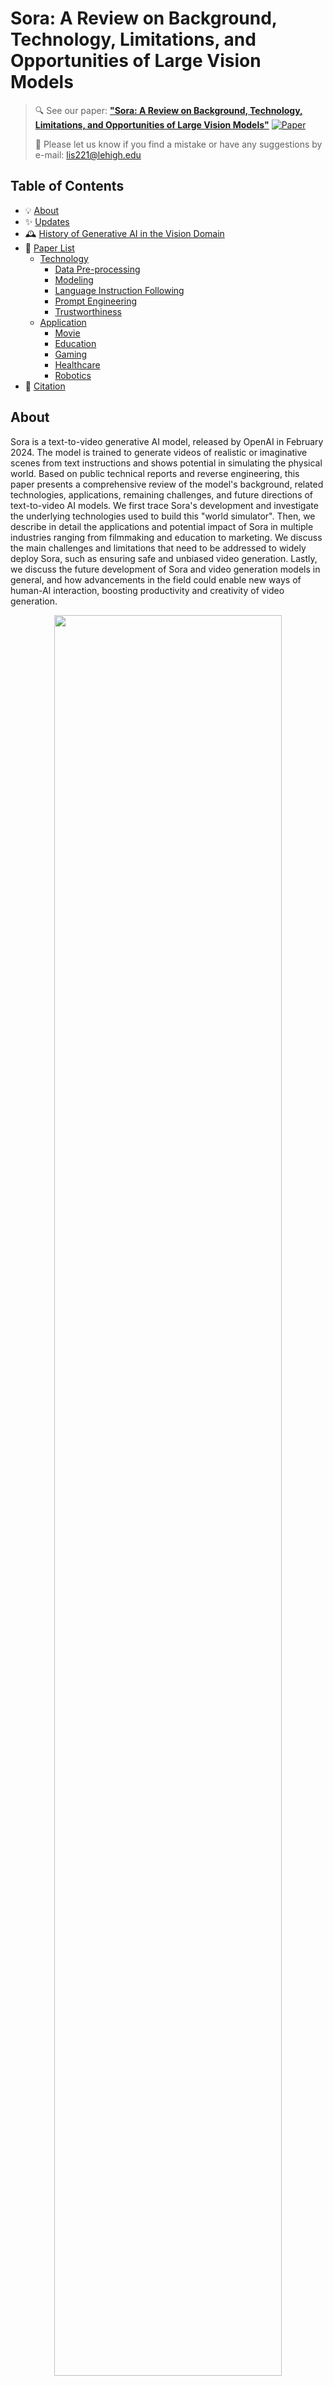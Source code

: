 # Sora: A Review on Background, Technology, Limitations, and Opportunities of Large Vision Models

> 🔍 See our paper: [**"Sora: A Review on Background, Technology, Limitations, and Opportunities of Large Vision Models"**](https://arxiv.org/abs/2402.17177) [![Paper](https://img.shields.io/badge/Paper-%F0%9F%8E%93-lightblue?style=flat-square)](https://arxiv.org/abs/2402.17177)
> 
> 📧 Please let us know if you find a mistake or have any suggestions by e-mail: lis221@lehigh.edu

## Table of Contents
- 💡 [About](#about)
- ✨ [Updates](#updates)
- 🕰️ [History of Generative AI in the Vision Domain](#history-of-generative-ai-in-the-vision-domain)
- 📑 [Paper List](#paper-list)
    - [Technology](#technology)
        - [Data Pre-processing](#data-pre-processing)
        - [Modeling](#modeling)
        - [Language Instruction Following](#language-instruction-following)
        - [Prompt Engineering](#prompt-engineering)
        - [Trustworthiness](#trustworthiness)
    - [Application](#application)
        - [Movie](#movie)
        - [Education](#education)
        - [Gaming](#gaming)
        - [Healthcare](#healthcare)
        - [Robotics](#robotics)
- 🔗 [Citation](#citation)
## About
Sora is a text-to-video generative AI model, released by OpenAI in February 2024. The model is trained to generate videos of realistic or imaginative scenes from text instructions and shows potential in simulating the physical world. Based on public technical reports and reverse engineering, this paper presents a comprehensive review of the model's background, related technologies, applications, remaining challenges, and future directions of text-to-video AI models. We first trace Sora's development and investigate the underlying technologies used to build this "world simulator". Then, we describe in detail the applications and potential impact of Sora in multiple industries ranging from filmmaking and education to marketing. We discuss the main challenges and limitations that need to be addressed to widely deploy Sora, such as ensuring safe and unbiased video generation. Lastly, we discuss the future development of Sora and video generation models in general, and how advancements in the field could enable new ways of human-AI interaction, boosting productivity and creativity of video generation.
<div align="center">
<img src="https://raw.githubusercontent.com/lichao-sun/SoraReview/main/image/sora_framework.png" width="85%"></div>

## Updates
- 📄 [28/02/2024] Our paper has been uploaded to arXiv and was selected as the Daily Paper by Hugging Face.

## History of Generative AI in the Vision Domain
<div align="center">
<img src="https://raw.githubusercontent.com/lichao-sun/SoraReview/main/image/history.png" width="85%"></div>

## Paper List
<div align="center">
<img src="https://raw.githubusercontent.com/lichao-sun/SoraReview/main/image/paper_list_structure.png" width="70%"></div>

### Technology
####  Data Pre-processing
- (*NeurIPS'23*) Patch n’Pack: Navit, A Vision Transformer for Any Aspect Ratio and Resolution [[paper]](https://proceedings.neurips.cc/paper_files/paper/2023/file/06ea400b9b7cfce6428ec27a371632eb-Paper-Conference.pdf)
- (*ICLR'21*) An Image is Worth 16x16 Words: Transformers for Image Recognition at Scale [[paper]](https://arxiv.org/abs/2010.11929)[[code]](https://github.com/google-research/vision_transformer)
- (*arXiv 2013.12*) Auto-Encoding Variational Bayes [[paper]](https://arxiv.org/abs/1312.6114)
- (*ICCV'21*) Vivit: A Video Vision Transformer [[paper]](https://openaccess.thecvf.com/content/ICCV2021/html/Arnab_ViViT_A_Video_Vision_Transformer_ICCV_2021_paper.html?ref=https://githubhelp.com)[[code]](https://github.com/google-research/scenic/tree/main/scenic/projects/vivit)
- (*ICML'21*) Is Space-Time Attention All You Need for Video Understanding? [[paper]](https://arxiv.org/abs/2102.05095)[[code]](https://github.com/facebookresearch/TimeSformer)
- (*NeurIPS'17*) Neural Discrete Representation Learning [[paper]](https://proceedings.neurips.cc/paper_files/paper/2017/file/7a98af17e63a0ac09ce2e96d03992fbc-Paper.pdf)[[code]](https://github.com/google-deepmind/sonnet/blob/v2/sonnet/src/nets/vqvae.py)
- (*CVPR'22*) High-Resolution Image Synthesis with Latent Diffusion Models [[paper]](https://openaccess.thecvf.com/content/CVPR2022/papers/Rombach_High-Resolution_Image_Synthesis_With_Latent_Diffusion_Models_CVPR_2022_paper.pdf)[[code]](https://github.com/CompVis/latent-diffusion)
#### Modeling
- (*JMLR'22*) Cascaded Diffusion Models for High Fidelity Image Generation [[paper]](https://dl.acm.org/doi/abs/10.5555/3586589.3586636)
- (*ICLR'22*) Progressive Distillation for Fast Sampling of Diffusion Models [[paper]](https://arxiv.org/abs/2202.00512)[[code]](https://github.com/google-research/google-research/tree/master/diffusion_distillation)
- Imagen Video: High Definition Video Generation with Diffusion Models [[paper]](https://arxiv.org/abs/2210.02303)
- (*CVPR'23*) Align Your Latents: High-Resolution Video Synthesis with Latent Diffusion Models [[paper]](https://openaccess.thecvf.com/content/CVPR2023/papers/Blattmann_Align_Your_Latents_High-Resolution_Video_Synthesis_With_Latent_Diffusion_Models_CVPR_2023_paper.pdf)
- (*ICCV'23*) Scalable Diffusion Models with Transformers [[paper]](https://openaccess.thecvf.com/content/ICCV2023/papers/Peebles_Scalable_Diffusion_Models_with_Transformers_ICCV_2023_paper.pdf)
- (*CVPR'23*) All Are Worth Words: A ViT Backbone for Diffusion Models [[paper]](https://openaccess.thecvf.com/content/CVPR2023/papers/Bao_All_Are_Worth_Words_A_ViT_Backbone_for_Diffusion_Models_CVPR_2023_paper.pdf)[[code]](https://github.com/baofff/U-ViT)
- (*ICCV'23*) Masked Diffusion Transformer Is a Strong Image Synthesizer [[paper]](https://openaccess.thecvf.com/content/ICCV2023/papers/Gao_Masked_Diffusion_Transformer_is_a_Strong_Image_Synthesizer_ICCV_2023_paper.pdf)[[code]](https://github.com/sail-sg/mdt)
- (*arXiv 2023.12*) DiffiT: Diffusion Vision Transformers for Image Generation [[paper]](https://arxiv.org/abs/2312.02139)[[code]](https://github.com/nvlabs/diffit)
- (*CVPR'24*) GenTron: Delving Deep into Diffusion Transformers for Image and Video Generation [[paper]](https://arxiv.org/abs/2312.04557)
- (*arXiv 2023.09*) LAVIE: High-Quality Video Generation with Cascaded Latent Diffusion Models [[paper]](https://arxiv.org/abs/2309.15103)[[code]](https://github.com/Vchitect/LaVie)
- (*arXiv 2024.01*) Latte: Latent Diffusion Transformer for Video Generation [[paper]](https://arxiv.org/abs/2401.03048)[[code]](https://github.com/Vchitect/Latte)
- (*arXiv 2024.03*) Scaling Rectified Flow Transformers for High-Resolution Image Synthesis [[paper]](https://stabilityai-public-packages.s3.us-west-2.amazonaws.com/Stable+Diffusion+3+Paper.pdf)
#### Language Instruction Following
- Improving Image Generation with Better Captions [[paper]](https://cdn.openai.com/papers/dall-e-3.pdf)
- (*arXiv 2022.05*) CoCa: Contrastive Captioners are Image-Text Foundation Models [[paper]](https://arxiv.org/abs/2205.01917)[[code]](https://github.com/lucidrains/CoCa-pytorch)
- (*arXiv 2022.12*) VideoCoCa: Video-Text Modeling with Zero-Shot Transfer from Contrastive Captioners [[paper]](https://arxiv.org/abs/2212.04979)
- (*CVPR'23*) InstructPix2Pix: Learning to Follow Image Editing Instructions [[paper]](https://arxiv.org/abs/2211.09800)[[code]](https://github.com/timothybrooks/instruct-pix2pix)
- (*NeurlPS'23*) Visual Instruction Tuning [[paper]](https://arxiv.org/abs/2304.08485)[[code]](https://github.com/haotian-liu/LLaVA)
- (*ICML'23*) mPLUG-2: A Modularized Multi-modal Foundation Model Across Text, Image, and Video [[paper]](https://arxiv.org/abs/2302.00402)[[code]](https://github.com/X-PLUG/mPLUG-2)
- (*arXiv 2022.05*) GIT: A Generative Image-to-text Transformer for Vision and Language [[paper]](https://arxiv.org/abs/2205.14100)[[code]](https://github.com/microsoft/GenerativeImage2Text)
- (*CVPR'23*) Vid2Seq: Large-Scale Pretraining of a Visual Language Model for Dense Video Captioning [[paper]](https://arxiv.org/abs/2302.14115)[[code]](https://github.com/google-research/scenic/tree/main/scenic/projects/vid2seq)
#### Prompt Engineering
- (*arXiv 2023.10*) Unleashing the Potential of Prompt Engineering in Large Language Models: A Comprehensive Review [[paper]](https://arxiv.org/abs/2310.14735)
- (*arXiv 2023.04*) Boosted Prompt Ensembles for Large Language Models [[paper]](https://arxiv.org/abs/2304.05970)[[code]](https://github.com/awwang10/llmpromptboosting)
- (*NeurIPS'23*) Optimizing Prompts for Text-to-Image Generation [[paper]](https://proceedings.neurips.cc/paper_files/paper/2023/file/d346d91999074dd8d6073d4c3b13733b-Paper-Conference.pdf)[[code]](https://github.com/microsoft/LMOps)
- (*CVPR'23*) VoP: Text-Video Co-operative Prompt Tuning for Cross-Modal Retrieval [[paper]](https://openaccess.thecvf.com/content/CVPR2023/papers/Huang_VoP_Text-Video_Co-Operative_Prompt_Tuning_for_Cross-Modal_Retrieval_CVPR_2023_paper.pdf)[[code]](https://github.com/bighuang624/vop)
- (*ICCV'23*) Tune-a-Video: One-Shot Tuning of Image Diffusion Models for Text-to-Video Generation [[paper]](https://openaccess.thecvf.com/content/ICCV2023/papers/Wu_Tune-A-Video_One-Shot_Tuning_of_Image_Diffusion_Models_for_Text-to-Video_Generation_ICCV_2023_paper.pdf)[[code]](https://github.com/showlab/Tune-A-Video)
- (*CVPR'22*) Image Segmentation Using Text and Image Prompts [[paper]](https://openaccess.thecvf.com/content/CVPR2022/papers/Luddecke_Image_Segmentation_Using_Text_and_Image_Prompts_CVPR_2022_paper.pdf)[[code]](https://github.com/timojl/clipseg)
- (*ACM Computing Surveys'23*) Pre-Train, Prompt, and Predict: A Systematic Survey of Prompting Methods in Natural Language Processing [[paper]](https://dl.acm.org/doi/pdf/10.1145/3560815)[[code]](https://github.com/pfliu-nlp/NLPedia-Pretrain)
- (*EMNLP'21*) The Power of Scale for Parameter-Efficient Prompt Tuning [[paper]](https://aclanthology.org/2021.emnlp-main.243/)[[code]](https://github.com/google-research/prompt-tuning)
#### Trustworthiness
- (*arXiv 2024.02*) Jailbreaking Attack Against Multimodal Large Language Models [[paper]](https://arxiv.org/abs/2402.02309)[[code]](https://github.com/abc03570128/jailbreaking-attack-against-multimodal-large-language-model)
- (*arXiv 2023.09*) A Survey of Hallucination in Large Foundation Models [[paper]](link-to-paper)[[code]](https://github.com/vr25/hallucination-foundation-model-survey)
- (*arXiv 2024.01*) TrustLLM: Trustworthiness in Large Language Models [[paper]](https://arxiv.org/abs/2401.05561)[[code]](https://github.com/HowieHwong/TrustLLM)
- (*ICLR'24*) AutoDAN: Generating Stealthy Jailbreak Prompts on Aligned Large Language Models [[paper]](https://arxiv.org/abs/2310.04451)[[code]](https://github.com/sheltonliu-n/autodan)
- (*NeurIPS'23*) DecodingTrust: A Comprehensive Assessment of Trustworthiness in GPT Models [[paper]](https://arxiv.org/abs//2306.11698)[[code]](https://github.com/AI-secure/DecodingTrust)
- Jailbroken: How Does LLM Safety Training Fail? [[paper]](link-to-paper)[[code]](link-to-code)
- (*arXiv 2023.10*) HallusionBench: An Advanced Diagnostic Suite for Entangled Language Hallucination & Visual Illusion in Large Vision-Language Models [[paper]](https://www.researchgate.net/profile/Fuxiao-Liu-2/publication/376072740_HALLUSIONBENCH_An_Advanced_Diagnostic_Suite_for_Entangled_Language_Hallucination_Visual_Illusion_in_Large_Vision-Language_Models/links/6568af0e3fa26f66f43abf17/HALLUSIONBENCH-An-Advanced-Diagnostic-Suite-for-Entangled-Language-Hallucination-Visual-Illusion-in-Large-Vision-Language-Models.pdf)[[code]](https://github.com/tianyi-lab/hallusionbench)
- (*arXiv 2023.09*) Bias and Fairness in Large Language Models: A Survey [[paper]](https://arxiv.org/abs/2309.00770)[[code]](https://github.com/i-gallegos/fair-llm-benchmark)
- (*arXiv 2023.02*) Fair Diffusion: Instructing Text-to-Image Generation Models on Fairness [[paper]](https://arxiv.org/abs/2302.10893)[[code]](https://github.com/ml-research/fair-diffusion)


### Application

#### Movie
- (*arXiv 2023.06*) MovieFactory: Automatic Movie Creation from Text Using Large Generative Models for Language and Images [[paper]](https://arxiv.org/abs/2306.07257) 
- (*ACM Multimedia'23*) MobileVidFactory: Automatic Diffusion-Based Social Media Video Generation for Mobile Devices from Text [[paper]](https://dl.acm.org/doi/abs/10.1145/3581783.3612667)
- (*arXiv 2024.01*) Vlogger: Make Your Dream A Vlog [[paper]](https://arxiv.org/abs/2401.09414) [[code]](https://github.com/Vchitect/Vlogger)

#### Education
- (*arXiv 2023.09*) CCEdit: Creative and Controllable Video Editing via Diffusion Models [[paper]](https://arxiv.org/abs/2309.16496) [[code]](https://github.com/RuoyuFeng/CCEdit)
- (*TVCG'24*) Make-Your-Video: Customized Video Generation Using Textual and Structural Guidance [[paper]](https://arxiv.org/abs/2306.00943) [[code]](https://github.com/AILab-CVC/Make-Your-Video)
- (*ICLR'24*) AnimateDiff: Animate Your Personalized Text-to-Image Diffusion Models Without Specific Tuning [[paper]](https://arxiv.org/abs/2307.04725) [[code]](https://github.com/guoyww/animatediff/)
- (*arXiv 2023.07*) Animate-a-Story: Storytelling with Retrieval-Augmented Video Generation [[paper]](https://arxiv.org/abs/2307.06940) [[code]](https://github.com/AILab-CVC/Animate-A-Story)
- (*CVPR'23*) Conditional Image-to-Video Generation with Latent Flow Diffusion Models [[paper]](https://openaccess.thecvf.com/content/CVPR2023/html/Ni_Conditional_Image-to-Video_Generation_With_Latent_Flow_Diffusion_Models_CVPR_2023_paper.html) [[code]](https://github.com/nihaomiao/CVPR23_LFDM)
- (*arXiv 2023.11*) Animate Anyone: Consistent and Controllable Image-to-Video Synthesis for Character Animation [[paper]](https://arxiv.org/abs/2311.17117) [[code]](https://github.com/HumanAIGC/AnimateAnyone)
- (*CVPR'22*) Make It Move: Controllable Image-to-Video Generation with Text Descriptions [[paper]](https://openaccess.thecvf.com/content/CVPR2022/html/Hu_Make_It_Move_Controllable_Image-to-Video_Generation_With_Text_Descriptions_CVPR_2022_paper.html) [[code]](https://github.com/Youncy-Hu/MAGE)
#### Gaming
- (*AAAI'23*) VIDM: Video Implicit Diffusion Models [[paper]](https://ojs.aaai.org/index.php/AAAI/article/view/26094) [[code]](https://github.com/MKFMIKU/VIDM)
- (*CVPR'23*) Video Probabilistic Diffusion Models in Projected Latent Space [[paper]](https://openaccess.thecvf.com/content/CVPR2023/html/Yu_Video_Probabilistic_Diffusion_Models_in_Projected_Latent_Space_CVPR_2023_paper.html) [[code]](https://github.com/sihyun-yu/PVDM)
- (*CVPR'23*) Physics-Driven Diffusion Models for Impact Sound Synthesis from Videos [[paper]](https://openaccess.thecvf.com/content/CVPR2023/html/Su_Physics-Driven_Diffusion_Models_for_Impact_Sound_Synthesis_From_Videos_CVPR_2023_paper.html) [[code]](https://github.com/sukun1045/video-physics-sound-diffusion)
- (*arXiv 2024.01*) Dance-to-Music Generation with Encoder-Based Textual Inversion of Diffusion Models [[paper]](https://arxiv.org/abs/2401.17800)
#### Healthcare
- (*bioRxiv 2023.11*) Video Diffusion Models for the Apoptosis Forecasting [[paper]](https://www.biorxiv.org/content/10.1101/2023.11.16.567461v1)
- (*PRIME'23*) DermoSegDiff: A Boundary-Aware Segmentation Diffusion Model for Skin Lesion Delineation [[paper]](https://arxiv.org/abs/2308.02959) [[code]](https://github.com/xmindflow/DermoSegDiff)
- (*ICCV'23*) Multimodal Motion Conditioned Diffusion Model for Skeleton-Based Video Anomaly Detection [[paper]](https://openaccess.thecvf.com/content/ICCV2023/html/Flaborea_Multimodal_Motion_Conditioned_Diffusion_Model_for_Skeleton-based_Video_Anomaly_Detection_ICCV_2023_paper.html) [[code]](https://github.com/aleflabo/MoCoDAD)
- (*arXiv 2023.01*) MedSegDiff-V2: Diffusion Based Medical Image Segmentation with Transformer [[paper]](https://arxiv.org/abs/2301.11798) [[code]](https://github.com/kidswithtokens/medsegdiff)
- (*MICCAI'23*) Diffusion Transformer U-Net for Medical Image Segmentation [[paper]](https://link.springer.com/chapter/10.1007/978-3-031-43901-8_59)
#### Robotics
- (*IEEE RA-L'23*) DALL-E-Bot: Introducing Web-Scale Diffusion Models to Robotics [[paper]](https://arxiv.org/abs/2210.02438)
- (*CoRL'22*) StructDiffusion: Object-Centric Diffusion for Semantic Rearrangement of Novel Objects [[paper]](https://arxiv.org/abs/2211.04604)[[code]](https://github.com/StructDiffusion/StructDiffusion)
- (*arXiv 2022.05*) Planning with Diffusion for Flexible Behavior Synthesis [[paper]](https://arxiv.org/abs/2205.09991)[[code]](https://github.com/jannerm/diffuser)
- (*arXiv 2022.11*) Is Conditional Generative Modeling All You Need for Decision-Making? [[paper]](https://arxiv.org/abs/2211.15657)[[code]](https://github.com/zbzhu99/decision-diffuser-jax?tab=readme-ov-file)
- (*IROS'23*) Motion Planning Diffusion: Learning and Planning of Robot Motions with Diffusion Models [[paper]](https://arxiv.org/abs/2308.01557)[[code]](https://github.com/jacarvalho/mpd-public)
- (*ICLR'24*) Seer: Language Instructed Video Prediction with Latent Diffusion Models [[paper]](https://arxiv.org/abs/2303.14897)[[code]](https://github.com/seervideodiffusion/SeerVideoLDM)
- (*arXiv 2023.02*) GenAug: Retargeting Behaviors to Unseen Situations via Generative Augmentation [[paper]](https://arxiv.org/abs/2302.06671)[[code]](https://github.com/genaug/genaug)
- (*arXiv 2022.12*) CACTI: A Framework for Scalable Multi-Task Multi-Scene Visual Imitation Learning [[paper]](https://arxiv.org/abs/2212.05711)[[code]](https://github.com/Cacti/cacti)

## Citation

```
@misc{2024SoraReview,
      title={Sora: A Review on Background, Technology, Limitations, and Opportunities of Large Vision Models}, 
      author={Yixin Liu and Kai Zhang and Yuan Li and Zhiling Yan and Chujie Gao and Ruoxi Chen and Zhengqing Yuan and Yue Huang and Hanchi Sun and Jianfeng Gao and Lifang He and Lichao Sun},
      year={2024},
      eprint={2402.17177},
      archivePrefix={arXiv},
      primaryClass={cs.CV}
}
```

